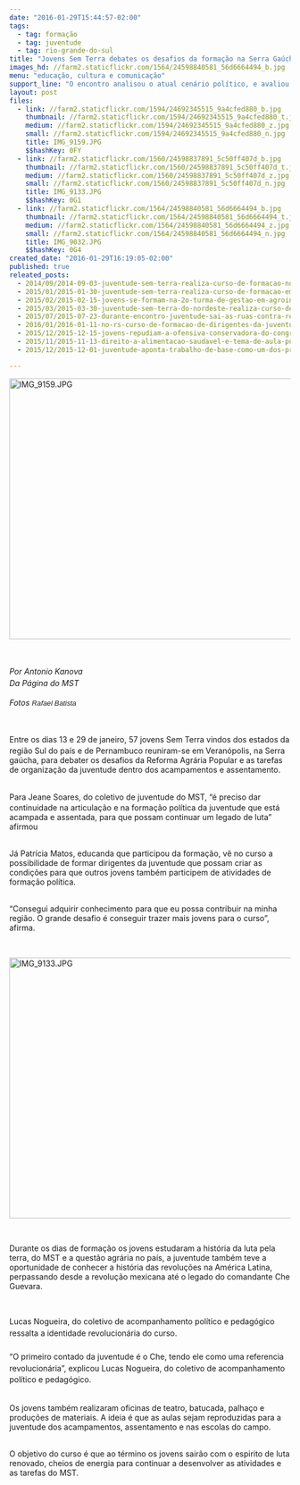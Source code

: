 ```yaml
---
date: "2016-01-29T15:44:57-02:00"
tags:
  - tag: formação
  - tag: juventude
  - tag: rio-grande-do-sul
title: "Jovens Sem Terra debates os desafios da formação na Serra Gaúcha "
images_hd: //farm2.staticflickr.com/1564/24598840581_56d6664494_b.jpg
menu: "educação, cultura e comunicação"
support_line: "O encontro analisou o atual cenário político, e avaliou os desafios apresentados para o próximo período."
layout: post
files:
  - link: //farm2.staticflickr.com/1594/24692345515_9a4cfed880_b.jpg
    thumbnail: //farm2.staticflickr.com/1594/24692345515_9a4cfed880_t.jpg
    medium: //farm2.staticflickr.com/1594/24692345515_9a4cfed880_z.jpg
    small: //farm2.staticflickr.com/1594/24692345515_9a4cfed880_n.jpg
    title: IMG_9159.JPG
    $$hashKey: 0FY
  - link: //farm2.staticflickr.com/1560/24598837891_5c50ff407d_b.jpg
    thumbnail: //farm2.staticflickr.com/1560/24598837891_5c50ff407d_t.jpg
    medium: //farm2.staticflickr.com/1560/24598837891_5c50ff407d_z.jpg
    small: //farm2.staticflickr.com/1560/24598837891_5c50ff407d_n.jpg
    title: IMG_9133.JPG
    $$hashKey: 0G1
  - link: //farm2.staticflickr.com/1564/24598840581_56d6664494_b.jpg
    thumbnail: //farm2.staticflickr.com/1564/24598840581_56d6664494_t.jpg
    medium: //farm2.staticflickr.com/1564/24598840581_56d6664494_z.jpg
    small: //farm2.staticflickr.com/1564/24598840581_56d6664494_n.jpg
    title: IMG_9032.JPG
    $$hashKey: 0G4
created_date: "2016-01-29T16:19:05-02:00"
published: true
releated_posts:
  - 2014/09/2014-09-03-juventude-sem-terra-realiza-curso-de-formacao-no-rio-grande-do-sul.md
  - 2015/01/2015-01-30-juventude-sem-terra-realiza-curso-de-formacao-em-veranopolis.md
  - 2015/02/2015-02-15-jovens-se-formam-na-2o-turma-de-gestao-em-agroindustria.md
  - 2015/03/2015-03-30-juventude-sem-terra-do-nordeste-realiza-curso-de-formacao-politica.md
  - 2015/07/2015-07-23-durante-encontro-juventude-sai-as-ruas-contra-reducao-da-maioridade-penal.md
  - 2016/01/2016-01-11-no-rs-curso-de-formacao-de-dirigentes-da-juventude-chega-a-sua-6a-edicao.md
  - 2015/12/2015-12-15-jovens-repudiam-a-ofensiva-conservadora-do-congresso.md
  - 2015/11/2015-11-13-direito-a-alimentacao-saudavel-e-tema-de-aula-publica-em-porto-alegre.md
  - 2015/12/2015-12-01-juventude-aponta-trabalho-de-base-como-um-dos-principais-desafios-o-proximo-periodo.md

---
```

<p><img alt="IMG_9159.JPG" height="467" src="//farm2.staticflickr.com/1594/24692345515_9a4cfed880_b.jpg" width="700" /></p>

<p style="line-height: 20.8px;">&nbsp;</p>

<p style="line-height: 20.8px;"><em>Por Antonio Kanova<br />
Da P&aacute;gina do MST</em></p>

<p style="line-height: 20.8px;"><em>Fotos&nbsp;<span style="color: rgb(34, 34, 34); font-family: arial, sans-serif; font-size: 12.8px; line-height: normal;">Rafael Batista</span></em></p>

<p>&nbsp;</p>

<p><span style="line-height: 20.8px;">Entre os dias 13 e 29 de janeiro,&nbsp;</span>57 jovens Sem Terra&nbsp;vindos&nbsp;dos estados da regi&atilde;o Sul do pa&iacute;s e de&nbsp;Pernambuco reuniram-se em Veran&oacute;polis, na Serra ga&uacute;cha, para debater os desafios da Reforma Agr&aacute;ria Popular e&nbsp;as tarefas de organiza&ccedil;&atilde;o da juventude&nbsp;dentro dos acampamentos e assentamento.&nbsp;</p>

<p><br />
<span style="line-height: 20.8px;">Para Jeane Soares, do coletivo de juventude&nbsp;do MST,&nbsp;</span>&ldquo;&eacute;&nbsp;preciso dar continuidade na articula&ccedil;&atilde;o e na forma&ccedil;&atilde;o pol&iacute;tica da juventude que est&aacute; acampada e assentada, para que possam continuar um legado de luta&rdquo; afirmou&nbsp;</p>

<p><br />
J&aacute; Patr&iacute;cia Matos, educanda que participou da forma&ccedil;&atilde;o, v&ecirc; no curso a possibilidade de formar dirigentes da juventude que possam criar as condi&ccedil;&otilde;es para que outros jovens tamb&eacute;m participem de atividades de forma&ccedil;&atilde;o pol&iacute;tica.&nbsp;</p>

<p><br />
&ldquo;Consegui adquirir conhecimento para que eu possa contribuir na minha regi&atilde;o. O grande desafio &eacute; conseguir trazer mais jovens para o curso&rdquo;, afirma.</p>

<p>&nbsp;</p>

<p><img alt="IMG_9133.JPG" height="467" src="//farm2.staticflickr.com/1560/24598837891_5c50ff407d_b.jpg" width="700" /></p>

<p>&nbsp;</p>

<p>Durante os dias de forma&ccedil;&atilde;o os jovens estudaram a&nbsp;hist&oacute;ria da luta pela terra,&nbsp;do MST e&nbsp;a quest&atilde;o agr&aacute;ria no pa&iacute;s, a juventude tamb&eacute;m teve a oportunidade de conhecer a hist&oacute;ria das revolu&ccedil;&otilde;es na Am&eacute;rica Latina, perpassando desde a revolu&ccedil;&atilde;o mexicana at&eacute; o legado do comandante Che Guevara.&nbsp;</p>

<p>&nbsp;</p>

<p style="line-height: 20.8px;">Lucas Nogueira, do coletivo de acompanhamento pol&iacute;tico e pedag&oacute;gico ressalta a identidade revolucion&aacute;ria do curso. &nbsp;<br />
<br />
&ldquo;O primeiro contado da juventude &eacute; o Che, tendo ele como uma referencia revolucion&aacute;ria&rdquo;, explicou Lucas Nogueira, do coletivo de acompanhamento pol&iacute;tico e pedag&oacute;gico.&nbsp;</p>

<p><br />
Os jovens tamb&eacute;m realizaram oficinas de teatro, batucada, palha&ccedil;o e produ&ccedil;&otilde;es de materiais. A ideia &eacute; que as aulas&nbsp;sejam reproduzidas para a juventude dos acampamentos, assentamento e nas escolas do campo.&nbsp;</p>

<p><br />
O objetivo do curso &eacute; que ao&nbsp;t&eacute;rmino&nbsp;os jovens sair&atilde;o com o espirito de luta renovado, cheios de energia para continuar a desenvolver as atividades e as tarefas do MST.&nbsp;</p>

<p>&nbsp;</p>
